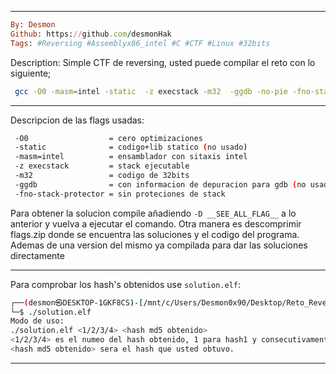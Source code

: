 
----

```Ruby
By: Desmon  
Github: https://github.com/desmonHak
Tags: #Reversing #Assemblyx86_intel #C #CTF #Linux #32bits
```

Description: 
    Simple CTF de reversing, usted puede compilar el reto con lo siguiente;
```bash
 gcc -O0 -masm=intel -static  -z execstack -m32  -ggdb -no-pie -fno-stack-protector poorboy.c -o poorboy.elf
```

----

Descripcion de las flags usadas:
```bash
 -O0                  = cero optimizaciones
 -static              = codigo+lib statico (no usado)
 -masm=intel          = ensamblador con sitaxis intel 
 -z execstack         = stack ejecutable
 -m32                 = codigo de 32bits
 -ggdb                = con informacion de depuracion para gdb (no usado)
 -fno-stack-protector = sin proteciones de stack
```

Para obtener la solucion compile añadiendo ```-D __SEE_ALL_FLAG__``` a lo anterior y vuelva a ejecutar el comando. Otra manera es descomprimir flags.zip donde se encuentra las soluciones y el codigo del programa. Ademas de una version del mismo ya compilada para dar las soluciones directamente

----

Para comprobar los hash's obtenidos use ```solution.elf```:
```bash
┌──(desmon㉿DESKTOP-1GKF8CS)-[/mnt/c/Users/Desmon0x90/Desktop/Reto_ReverC_ASM]
└─$ ./solution.elf
Modo de uso:
./solution.elf <1/2/3/4> <hash md5 obtenido>
<1/2/3/4> es el numeo del hash obtenido, 1 para hash1 y consecutivamente.
<hash md5 obtenido> sera el hash que usted obtuvo.
```

----
